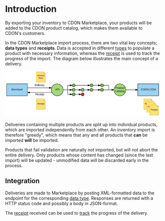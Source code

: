 # Introduction

By exporting your inventory to CDON Marketplace, your products will be added to the CDON product catalog, which makes them available to CDON's customers.

In the CDON Marketplace import process, there are two vital key concepts; **data types** and **receipts**. Data is accepted in different [types](data-types.md) to populate a product with necessary information, whereas the [receipt](Receipts.md) is used to track the progress of the import. The diagram below illustrates the main concept of a delivery.

![Conceptual Overview](conceptual-overview.png)

Deliveries containing multiple products are split up into individual products, which are imported independently from each other. An inventory import is therefore "greedy", which means that any and all products that **can** be imported **will** be imported.

Products that fail validation are naturally not imported, but will not abort the entire delivery. Only products whose content has changed (since the last import) will be updated - unmodified data will be discarded early in the process.


## Integration

Deliveries are made to Marketplace by posting XML-formatted data to the endpoint for the corresponding [data type](data-types.md). Responses are returned with a HTTP status code and possibly a body in JSON-format.

The [receipt](receipts.md) received can be used to [track](tracking.md) the progress of the delivery.

